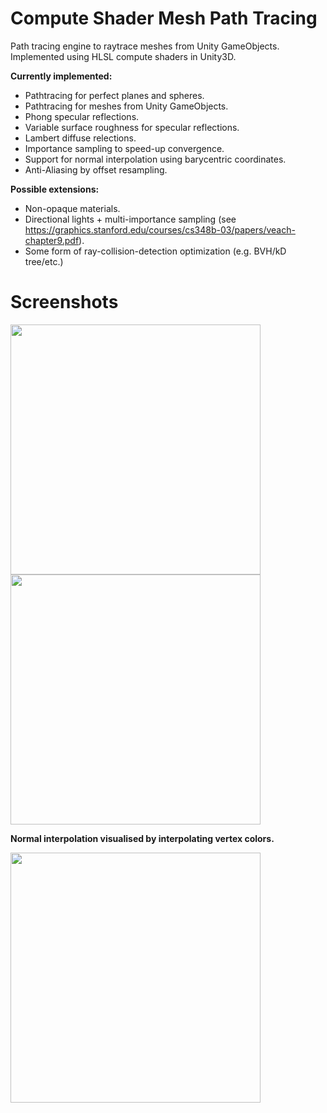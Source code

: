 # Compute Shader Mesh Path Tracing
Path tracing engine to raytrace meshes from Unity GameObjects. Implemented using HLSL compute shaders in Unity3D.

**Currently implemented:**
- Pathtracing for perfect planes and spheres.
- Pathtracing for meshes from Unity GameObjects.
- Phong specular reflections.
- Variable surface roughness for specular reflections.
- Lambert diffuse relections.
- Importance sampling to speed-up convergence.
- Support for normal interpolation using barycentric coordinates.
- Anti-Aliasing by offset resampling.

**Possible extensions:**
- Non-opaque materials.
- Directional lights + multi-importance sampling (see https://graphics.stanford.edu/courses/cs348b-03/papers/veach-chapter9.pdf).
- Some form of ray-collision-detection optimization (e.g. BVH/kD tree/etc.)

# Screenshots

<img src="https://raw.github.com/akoreman/Compute-Shader-Mesh-Ray-Tracing/main/images/SpecReflections.PNG" width="400">  

<img src="https://raw.github.com/akoreman/Compute-Shader-Mesh-Ray-Tracing/main/images/RayScene.png" width="400">  

**Normal interpolation visualised by interpolating vertex colors.**


<img src="https://raw.github.com/akoreman/Compute-Shader-Mesh-Ray-Tracing/main/images/Interpolation.png" width="400">  
